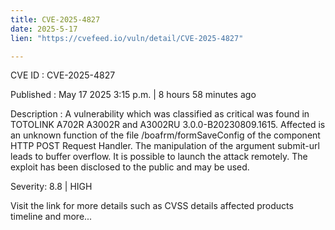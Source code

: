 ```yaml
---
title: CVE-2025-4827
date: 2025-5-17
lien: "https://cvefeed.io/vuln/detail/CVE-2025-4827"

---
```


CVE ID : CVE-2025-4827

Published :  May 17
2025
3:15 p.m. | 8 hours
58 minutes ago

Description : A vulnerability
which was classified as critical
was found in TOTOLINK A702R
A3002R and A3002RU 3.0.0-B20230809.1615. Affected is an unknown function of the file /boafrm/formSaveConfig of the component HTTP POST Request Handler. The manipulation of the argument submit-url leads to buffer overflow. It is possible to launch the attack remotely. The exploit has been disclosed to the public and may be used.

Severity: 8.8 | HIGH

Visit the link for more details
such as CVSS details
affected products
timeline
and more...
